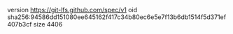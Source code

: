version https://git-lfs.github.com/spec/v1
oid sha256:94586dd151080ee645162f417c34b80ec6e5e7f13b6db1514f5d371ef407b3cf
size 4406
